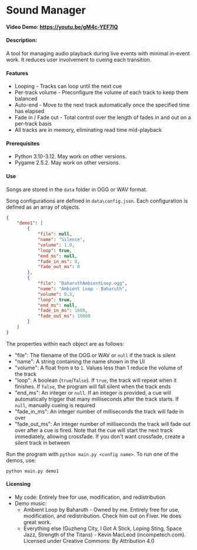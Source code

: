 # Sound Manager
#### Video Demo:  https://youtu.be/gM4c-YEF7lQ
#### Description:
A tool for managing audio playback during live events with minimal in-event work. It reduces user involvement to cueing each transition.

#### Features
- Looping - Tracks can loop until the next cue
- Per-track volume - Preconfigure the volume of each track to keep them balanced
- Auto-end - Move to the next track automatically once the specified time has elapsed
- Fade in / Fade out - Total control over the length of fades in and out on a per-track basis
- All tracks are in memory, eliminating read time mid-playback

#### Prerequisites
- Python 3.10-3.12. May work on other versions.
- Pygame 2.5.2. May work on other versions.

#### Use
Songs are stored in the `data` folder in OGG or WAV format.

Song configurations are defined in `data\config.json`. Each configuration is defined as an array of objects.
```json
{
	"demo1": [
		{
			"file": null,
			"name": "Silence",
			"volume": 1.0,
			"loop": true,
			"end_ms": null,
			"fade_in_ms": 0,
			"fade_out_ms": 0
		},
		{
			"file": "BaharuthAmbientLoop.ogg",
			"name": "Ambient Loop - Baharuth",
			"volume": 0.5,
			"loop": true,
			"end_ms": null,
			"fade_in_ms": 1000,
			"fade_out_ms": 10000
		}
	]
}
```

The properties within each object are as follows:

- "file": The filename of the OGG or WAV or `null` if the track is silent
- "name": A string containing the name shown in the UI
- "volume": A float from `0` to `1`. Values less than 1 reduce the volume of the track
- "loop": A boolean (`true`/`false`). If `true`, the track will repeat when it finishes. If `false`, the program will fall silent when the track ends
- "end_ms": An integer or `null`. If an integer is provided, a cue will automatically trigger that many milliseconds after the track starts. If `null`, manually cueing is required
- "fade_in_ms": An integer number of milliseconds the track will fade in over
- "fade_out_ms": An integer number of milliseconds the track will fade out over after a cue is fired. Note that the cue will start the next track immediately, allowing crossfade. If you don't want crossfade, create a silent track in between

Run the program with `python main.py <config name>`. To run one of the demos, use:
```
python main.py demo1
```

#### Licensing
- My code: Entirely free for use, modification, and redistribution
- Demo music:
  - Ambient Loop by Baharuth - Owned by me. Entirely free for use, modification, and redistribution. Check him out on Fiver. He does great work.
  - Everything else (Guzheng City, I Got A Stick, Loping Sting, Space Jazz, Strength of the Titans) - Kevin MacLeod (incompetech.com). Licensed under Creative Commons: By Attribution 4.0
